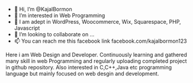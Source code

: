 - 👋 Hi, I’m @KajalBormon
- 👀 I’m interested in Web Programming
- 🌱 I am adept in WordPress, Woocommerce, Wix, Squarespace, PHP, Javascript
- 💞️ I’m looking to collaborate on ...
- 📫 You can reach me this facebook link facebook.com/kajalbormon123

Here i am Web Design and Developer. Continuously learning and gathered many skill in web Programming and regularly uploading completed project in github repository. Also interested in C,C++,Java etc programming language but mainly focused on web desgin and development.

<!---
KajalBormon/KajalBormon is a ✨ special ✨ repository because its `README.md` (this file) appears on your GitHub profile.
You can click the Preview link to take a look at your changes.
--->
